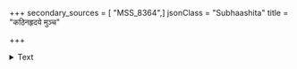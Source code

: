 +++
secondary_sources = [ "MSS_8364",]
jsonClass = "Subhaashita"
title = "कठिनहृदये मुञ्च"

+++

<details><summary>Text</summary>

कठिनहृदये मुञ्च भ्रान्तिं व्यलीककथाश्रयां पिशुनवचनैर्दुःखं नेतुं न युक्तमिमं जनम्।  
किमिदमथ वा सत्यं मुग्धे त्वयाद्य विनिश्चितं यदभिरुचितं तन् मे कृत्वा प्रिये सुखमास्यताम्॥
</details>
